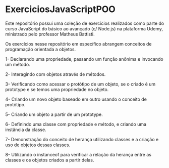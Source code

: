 # ExerciciosJavaScriptPOO

Este repositório possui uma coleção de exercícios realizados como parte do curso JavaScript do básico ao avançado (c/ Node.js) na plataforma Udemy, ministrado pelo professor Matheus Battisti. 

Os exercícios nesse repositório em específico abrangem conceitos de programação orientada a objetos. 

1- Declarando uma propriedade, passando um função anônima e invocando um método. 

2- Interagindo com objetos através de métodos. 

3- Verificando como acessar o protótipo de um objeto, se o criado é um prototype e se temos uma propriedade no objeto. 

4- Criando um novo objeto baseado em outro usando o conceito de protótipo. 

5- Criando um objeto a partir de um prototype. 

6- Definindo uma classe com propriedade e método, e criando uma instância da classe.

7- Demonstração do conceito de herança utilizando classes e a criação e uso de objetos dessas classes. 

8- Utilizando o instanceof para verificar a relação da herança entre as classes e os objetos criados a partir delas.  